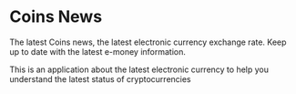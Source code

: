 # Coins News
The latest Coins news, the latest electronic currency exchange rate.
Keep up to date with the latest e-money information.

This is an application about the latest electronic currency to help you understand the latest status of cryptocurrencies
